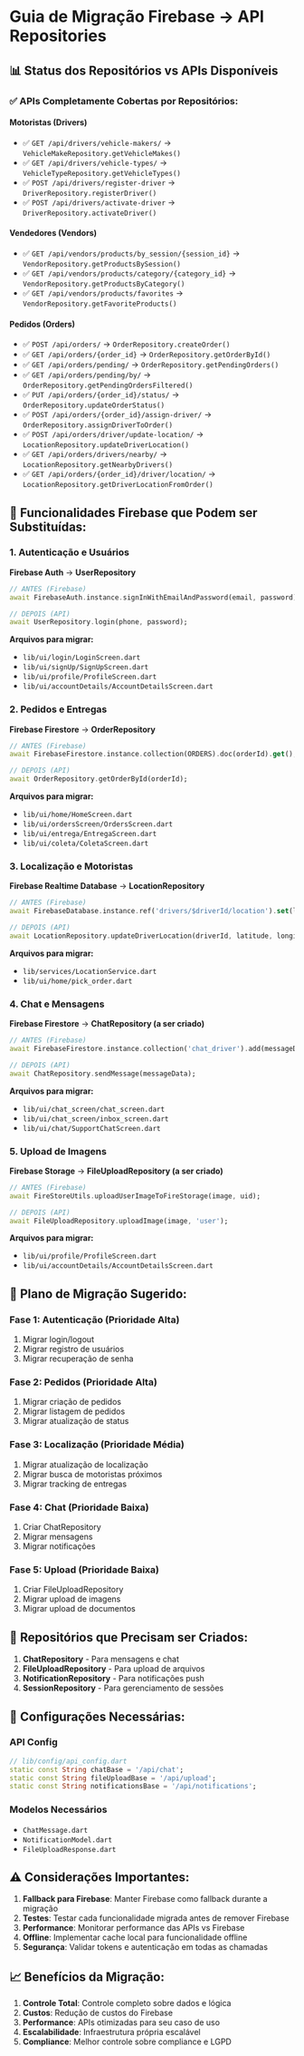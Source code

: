 # Guia de Migração Firebase → API Repositories

## 📊 Status dos Repositórios vs APIs Disponíveis

### ✅ **APIs Completamente Cobertas por Repositórios:**

#### **Motoristas (Drivers)**
- ✅ `GET /api/drivers/vehicle-makers/` → `VehicleMakeRepository.getVehicleMakes()`
- ✅ `GET /api/drivers/vehicle-types/` → `VehicleTypeRepository.getVehicleTypes()`
- ✅ `POST /api/drivers/register-driver` → `DriverRepository.registerDriver()`
- ✅ `POST /api/drivers/activate-driver` → `DriverRepository.activateDriver()`

#### **Vendedores (Vendors)**
- ✅ `GET /api/vendors/products/by_session/{session_id}` → `VendorRepository.getProductsBySession()`
- ✅ `GET /api/vendors/products/category/{category_id}` → `VendorRepository.getProductsByCategory()`
- ✅ `GET /api/vendors/products/favorites` → `VendorRepository.getFavoriteProducts()`

#### **Pedidos (Orders)**
- ✅ `POST /api/orders/` → `OrderRepository.createOrder()`
- ✅ `GET /api/orders/{order_id}` → `OrderRepository.getOrderById()`
- ✅ `GET /api/orders/pending/` → `OrderRepository.getPendingOrders()`
- ✅ `GET /api/orders/pending/by/` → `OrderRepository.getPendingOrdersFiltered()`
- ✅ `PUT /api/orders/{order_id}/status/` → `OrderRepository.updateOrderStatus()`
- ✅ `POST /api/orders/{order_id}/assign-driver/` → `OrderRepository.assignDriverToOrder()`
- ✅ `POST /api/orders/driver/update-location/` → `LocationRepository.updateDriverLocation()`
- ✅ `GET /api/orders/drivers/nearby/` → `LocationRepository.getNearbyDrivers()`
- ✅ `GET /api/orders/{order_id}/driver/location/` → `LocationRepository.getDriverLocationFromOrder()`

## 🔄 **Funcionalidades Firebase que Podem ser Substituídas:**

### **1. Autenticação e Usuários**
**Firebase Auth** → **UserRepository**
```dart
// ANTES (Firebase)
await FirebaseAuth.instance.signInWithEmailAndPassword(email, password);

// DEPOIS (API)
await UserRepository.login(phone, password);
```

**Arquivos para migrar:**
- `lib/ui/login/LoginScreen.dart`
- `lib/ui/signUp/SignUpScreen.dart`
- `lib/ui/profile/ProfileScreen.dart`
- `lib/ui/accountDetails/AccountDetailsScreen.dart`

### **2. Pedidos e Entregas**
**Firebase Firestore** → **OrderRepository**
```dart
// ANTES (Firebase)
await FirebaseFirestore.instance.collection(ORDERS).doc(orderId).get();

// DEPOIS (API)
await OrderRepository.getOrderById(orderId);
```

**Arquivos para migrar:**
- `lib/ui/home/HomeScreen.dart`
- `lib/ui/ordersScreen/OrdersScreen.dart`
- `lib/ui/entrega/EntregaScreen.dart`
- `lib/ui/coleta/ColetaScreen.dart`

### **3. Localização e Motoristas**
**Firebase Realtime Database** → **LocationRepository**
```dart
// ANTES (Firebase)
await FirebaseDatabase.instance.ref('drivers/$driverId/location').set(locationData);

// DEPOIS (API)
await LocationRepository.updateDriverLocation(driverId, latitude, longitude);
```

**Arquivos para migrar:**
- `lib/services/LocationService.dart`
- `lib/ui/home/pick_order.dart`

### **4. Chat e Mensagens**
**Firebase Firestore** → **ChatRepository (a ser criado)**
```dart
// ANTES (Firebase)
await FirebaseFirestore.instance.collection('chat_driver').add(messageData);

// DEPOIS (API)
await ChatRepository.sendMessage(messageData);
```

**Arquivos para migrar:**
- `lib/ui/chat_screen/chat_screen.dart`
- `lib/ui/chat_screen/inbox_screen.dart`
- `lib/ui/chat/SupportChatScreen.dart`

### **5. Upload de Imagens**
**Firebase Storage** → **FileUploadRepository (a ser criado)**
```dart
// ANTES (Firebase)
await FireStoreUtils.uploadUserImageToFireStorage(image, uid);

// DEPOIS (API)
await FileUploadRepository.uploadImage(image, 'user');
```

**Arquivos para migrar:**
- `lib/ui/profile/ProfileScreen.dart`
- `lib/ui/accountDetails/AccountDetailsScreen.dart`

## 🚀 **Plano de Migração Sugerido:**

### **Fase 1: Autenticação (Prioridade Alta)**
1. Migrar login/logout
2. Migrar registro de usuários
3. Migrar recuperação de senha

### **Fase 2: Pedidos (Prioridade Alta)**
1. Migrar criação de pedidos
2. Migrar listagem de pedidos
3. Migrar atualização de status

### **Fase 3: Localização (Prioridade Média)**
1. Migrar atualização de localização
2. Migrar busca de motoristas próximos
3. Migrar tracking de entregas

### **Fase 4: Chat (Prioridade Baixa)**
1. Criar ChatRepository
2. Migrar mensagens
3. Migrar notificações

### **Fase 5: Upload (Prioridade Baixa)**
1. Criar FileUploadRepository
2. Migrar upload de imagens
3. Migrar upload de documentos

## 📝 **Repositórios que Precisam ser Criados:**

1. **ChatRepository** - Para mensagens e chat
2. **FileUploadRepository** - Para upload de arquivos
3. **NotificationRepository** - Para notificações push
4. **SessionRepository** - Para gerenciamento de sessões

## 🔧 **Configurações Necessárias:**

### **API Config**
```dart
// lib/config/api_config.dart
static const String chatBase = '/api/chat';
static const String fileUploadBase = '/api/upload';
static const String notificationsBase = '/api/notifications';
```

### **Modelos Necessários**
- `ChatMessage.dart`
- `NotificationModel.dart`
- `FileUploadResponse.dart`

## ⚠️ **Considerações Importantes:**

1. **Fallback para Firebase**: Manter Firebase como fallback durante a migração
2. **Testes**: Testar cada funcionalidade migrada antes de remover Firebase
3. **Performance**: Monitorar performance das APIs vs Firebase
4. **Offline**: Implementar cache local para funcionalidade offline
5. **Segurança**: Validar tokens e autenticação em todas as chamadas

## 📈 **Benefícios da Migração:**

1. **Controle Total**: Controle completo sobre dados e lógica
2. **Custos**: Redução de custos do Firebase
3. **Performance**: APIs otimizadas para seu caso de uso
4. **Escalabilidade**: Infraestrutura própria escalável
5. **Compliance**: Melhor controle sobre compliance e LGPD
